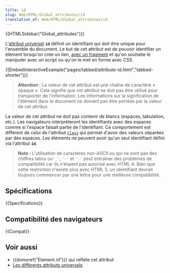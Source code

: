 ```yaml
---
title: id
slug: Web/HTML/Global_attributes/id
translation_of: Web/HTML/Global_attributes/id
---
```


{{HTMLSidebar("Global_attributes")}}

L'[attribut universel](/fr/docs/Web/HTML/Attributs_universels) **`id`** définit un identifiant qui doit être unique pour l'ensemble du document. Le but de cet attribut est de pouvoir identifier un élément lorsqu'on crée un lien, [avec un fragment](/fr/docs/Web/HTTP/Basics_of_HTTP/Identifier_des_ressources_sur_le_Web#Fragment) et qu'on souhaite le manipuler avec un script ou qu'on le met en forme avec CSS.

{{EmbedInteractiveExample("pages/tabbed/attribute-id.html","tabbed-shorter")}}

> **Attention :** La valeur de cet attribut est une chaîne de caractère « opaque ». Cela signifie que cet attribut ne doit pas être utilisé pour transporter de l'information. Les informations sur la signification de l'élément dans le document ne doivent pas être portées par la valeur de cet attribut.

La valeur de cet attribut ne doit pas contenir de blancs (espaces, tabulation, etc.). Les navigateurs interprèteront les identifiants avec des espaces comme si l'espace faisait partie de l'identifiant. Ce comportement est différent de celui de l'attribut [`class`](/fr/docs/Web/HTML/Global_attributes#class) qui permet d'avoir des valeurs séparées par des espaces. Les éléments ne peuvent avoir qu'un seul identifiant défini via l'attribut **`id`**.

> **Note :** L'utilisation de caractères non-ASCII ou qui ne sont pas des chiffres latins ou`'_'`, `'-'` et `'.'` peut entraîner des problèmes de compatibilité car ils n'étaient pas autorisé avec HTML 4. Bien que cette restriction n'existe plus avec HTML 5, un identifiant devrait toujours commencer par une lettre pour une meilleure compatibilité.

## Spécifications

{{Specifications}}

## Compatibilité des navigateurs

{{Compat}}

## Voir aussi

- {{domxref("Element.id")}} qui reflète cet attribut
- [Les différents attributs universels](/fr/docs/Web/HTML/Attributs_universels)

